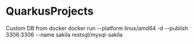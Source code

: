 # QuarkusProjects
Custom DB from docker
 docker run --platform linux/amd64 -d --publish 3306:3306 --name sakila restsql/mysql-sakila
